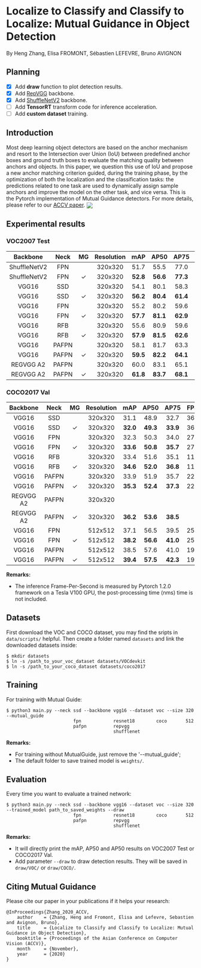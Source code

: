 # Localize to Classify and Classify to Localize: Mutual Guidance in Object Detection
By Heng Zhang, Elisa FROMONT, Sébastien LEFEVRE, Bruno AVIGNON

## Planning
- [x] Add **draw** function to plot detection results.
- [x] Add [RepVGG](https://arxiv.org/abs/2101.03697) backbone.
- [x] Add [ShuffleNetV2](https://arxiv.org/abs/1807.11164) backbone.
- [ ] Add **TensorRT** transform code for inference acceleration.
- [ ] Add **custom dataset** training.
## Introduction
Most deep learning object detectors are based on the anchor mechanism and resort to the Intersection over Union (IoU) between predefined anchor boxes and ground truth boxes to evaluate the matching quality between anchors and objects. In this paper, we question this use of IoU and propose a new anchor matching criterion guided, during the training phase, by the optimization of both the localization and the classification tasks: the predictions related to one task are used to dynamically assign sample anchors and improve the model on the other task, and vice versa. This is the Pytorch implementation of Mutual Guidance detectors. For more details, please refer to our [ACCV paper](https://openaccess.thecvf.com/content/ACCV2020/html/Zhang_Localize_to_Classify_and_Classify_to_Localize_Mutual_Guidance_in_ACCV_2020_paper.html).
<img align="center" src="https://github.com/zhangheng19931123/MutualGuide/blob/master/doc/compare.png">
&nbsp;
&nbsp;
## Experimental results
### VOC2007 Test
| **Backbone** | **Neck** | MG | **Resolution** | **mAP** | **AP50** | **AP75** | **Model** |
|:-----:|:-----:|:-----:|:-----:|:-------:|:-------:|:-------:|:-------:|
| ShuffleNetV2 | FPN | | 320x320 | 51.7 | 55.5 | 77.0 | [Download](https://drive.google.com/file/d/16uX2sQo3tOY9OmukUMDWHlmW68cqixBc/view?usp=sharing) |
| ShuffleNetV2 | FPN | ✓ | 320x320 | **52.8** | **56.6** | **77.3** | [Download](https://drive.google.com/file/d/1KK0qHQWuBmMPmAHwVw0G0wF4PbAZ3GR0/view?usp=sharing) |
| VGG16 | SSD | | 320x320 | 54.1 | 80.1 | 58.3 | [Download](https://drive.google.com/file/d/1fCfa3E9rama3SeTD5Tt7CyWapzxBAm0g/view?usp=sharing) |
| VGG16 | SSD | ✓ | 320x320 | **56.2** | **80.4** | **61.4** | [Download](https://drive.google.com/file/d/1jQLuU3yNy-09eoSfRO7p6k_6YnxsX8B1/view?usp=sharing) |
| VGG16 | FPN | | 320x320 | 55.2 | 80.2 | 59.6 | [Download](https://drive.google.com/file/d/1Cv2PNB2VnisEDZa87j_ToXnZtWtQ9s11/view?usp=sharing) |
| VGG16 | FPN | ✓ | 320x320 | **57.7** | **81.1** | **62.9** | [Download](https://drive.google.com/file/d/1clZS_Q8n6ZH7Vtaw5KZWXoL9h9X_ZZS8/view?usp=sharing) |
| VGG16 | RFB | | 320x320 | 55.6 | 80.9 | 59.6 |                                                              |
| VGG16 | RFB | ✓ | 320x320 | **57.9** | **81.5** | **62.6** |                                                              |
| VGG16 | PAFPN | | 320x320 | 58.1 | 81.7 | 63.3 | |
| VGG16 | PAFPN | ✓ | 320x320 | **59.5** | **82.2** | **64.1** | [Download](https://drive.google.com/file/d/1su13LbkbhoFjAk0xp7NxqzSjOqB01773/view?usp=sharing) |
| REGVGG A2 | PAFPN | | 320x320 | 60.0 | 83.1 | 65.1 | [Download](https://drive.google.com/file/d/15SEoXNeRr4Mv-ZEPdjC2psFh0WScjvzr/view?usp=sharing) |
| REGVGG A2 | PAFPN | ✓ | 320x320 | **61.8** | **83.7** | **68.1** | [Download](https://drive.google.com/file/d/1kv2439v33WvfWy592vnqWWAiV7IVu0k6/view?usp=sharing) |
### COCO2017 Val
| **Backbone** | **Neck** | MG | **Resolution** | **mAP** | **AP50** | **AP75** | **FPS** | **Model** |
|:-----:|:-----:|:-----:|:-----:|:-------:|:-------:|:-------:|:-------:|:-------:|
| VGG16 | SSD | | 320x320 | 31.1 | 48.9 | 32.7 | 365 | [Download](https://drive.google.com/file/d/1zWRDl9UXvUurfGaj2QnHJDRZJFH1w_1B/view?usp=sharing) |
| VGG16 | SSD | ✓ | 320x320 | **32.0** | **49.3** | **33.9** | 365 | [Download](https://drive.google.com/file/d/1Ec658sd8z7jHW9Y2dQlRhWdmgKW_JJdp/view?usp=sharing) |
| VGG16 | FPN | | 320x320 | 32.3 | 50.3 | 34.0 | 270 | [Download](https://drive.google.com/file/d/1DUMXX6_7ca1RBg1kNqfjpXaaPkKL8DBa/view?usp=sharing) |
| VGG16 | FPN | ✓ | 320x320 | **33.6** | **50.8** | **35.7** | 270 | [Download](https://drive.google.com/file/d/1Wah6c5PbUndv7lx_lPvwKd8XC9dyCJCe/view?usp=sharing) |
| VGG16 | RFB | | 320x320 | 33.4 | 51.6 | 35.1 | 115 |                                                              |
| VGG16 | RFB | ✓ | 320x320 | **34.6** | **52.0** | **36.8** | 115 |                                                              |
| VGG16 | PAFPN | | 320x320 | 33.9 | 51.9 | 35.7 | 220 | [Download](https://drive.google.com/file/d/1qHHtEj0G81ivBgK81LzEQ2Z4OJVGlf9C/view?usp=sharing) |
| VGG16 | PAFPN | ✓ | 320x320 | **35.3** | **52.4** | **37.3** | 220 | [Download](https://drive.google.com/file/d/1nmhlMGGRCNRWMhmotsi8YEujWPhUyiFU/view?usp=sharing) |
| REGVGG A2 | PAFPN | | 320x320 | | | | | |
| REGVGG A2 | PAFPN | ✓ | 320x320 | **36.2** | **53.6** | **38.5** | | [Download](https://drive.google.com/file/d/1zuopiHZyq8JFMvEFgvB4VuQlyh5Tv4ux/view?usp=sharing) |
| VGG16 | FPN | | 512x512 | 37.1 | 56.5 | 39.5 | 250 | |
| VGG16 | FPN | ✓ | 512x512 | **38.2** | **56.6** | **41.0** | 250 | |
| VGG16 | PAFPN | | 512x512 | 38.5 | 57.6 | 41.0 | 195 | [Download](https://drive.google.com/file/d/18zmuc9GCjVyCNb23Vv91LCSHjFCYLuhY/view?usp=sharing) |
| VGG16 | PAFPN | ✓ | 512x512 | **39.4** | **57.5** | **42.3** | 195 | [Download](https://drive.google.com/file/d/1Px9DLuGWIICsEw4tKYGCefLuXf09Xqg1/view?usp=sharing) |

**Remarks:**

- The inference Frame-Per-Second is measured by Pytorch 1.2.0 framework on a Tesla V100 GPU, the post-processing time (nms) time is not included.

## Datasets
First download the VOC and COCO dataset, you may find the sripts in `data/scripts/` helpful.
Then create a folder named `datasets` and link the downloaded datasets inside:
```Shell
$ mkdir datasets
$ ln -s /path_to_your_voc_dataset datasets/VOCdevkit
$ ln -s /path_to_your_coco_dataset datasets/coco2017
```
## Training
For training with Mutual Guide:
```Shell
$ python3 main.py --neck ssd --backbone vgg16 --dataset voc --size 320 --mutual_guide
                         fpn            resnet18        coco       512
                         pafpn          repvgg
                                        shufflenet
```
**Remarks:**

- For training without MutualGuide, just remove the '--mutual_guide';
- The default folder to save trained model is `weights/`.
## Evaluation
Every time you want to evaluate a trained network:
```Shell
$ python3 main.py --neck ssd --backbone vgg16 --dataset voc --size 320 --trained_model path_to_saved_weights --draw
                         fpn            resnet18        coco       512
                         pafpn          repvgg
                                        shufflenet
```
**Remarks:**
- It will directly print the mAP, AP50 and AP50 results on VOC2007 Test or COCO2017 Val.
- Add parameter `--draw` to draw detection results. They will be saved in `draw/VOC/` or  `draw/COCO/`.
## Citing Mutual Guidance
Please cite our paper in your publications if it helps your research:

    @InProceedings{Zhang_2020_ACCV,
        author    = {Zhang, Heng and Fromont, Elisa and Lefevre, Sebastien and Avignon, Bruno},
        title     = {Localize to Classify and Classify to Localize: Mutual Guidance in Object Detection},
        booktitle = {Proceedings of the Asian Conference on Computer Vision (ACCV)},
        month     = {November},
        year      = {2020}
    }
